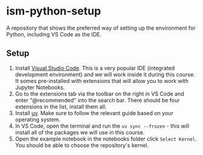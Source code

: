 # ism-python-setup
A repository that shows the preferred way of setting up the environment for Python, including VS Code as the IDE.

## Setup

1. Install [Visual Studio Code](https://code.visualstudio.com/). This is a very popular IDE (integrated development environment) and we will work inside it during this course. It somes pre-installed with extensions that will allow you to work with Jupyter Notebooks.
2. Go to the extensions tab via the toolbar on the right in VS Code and enter "@recommended" into the search bar. There should be four extensions in the list, install them all.
3. Install [uv](https://docs.astral.sh/uv/getting-started/installation/#installation-methods). Make sure to follow the relevant guide based on your operating system.
4. In VS Code, open the terminal and run the `uv sync --frozen` - this will install all of the packages we will use in this course.
5. Open the example notebook in the notebooks folder click `Select Kernel`. You should be able to choose the repository's kernel.

